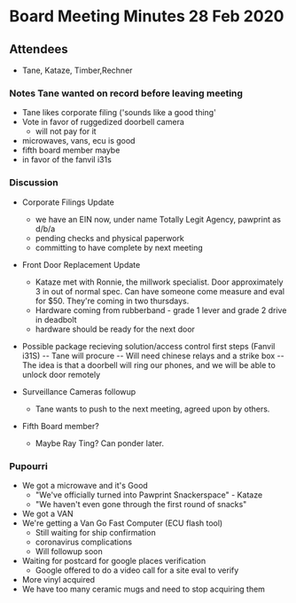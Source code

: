 # Board Meeting Minutes 28 Feb 2020

## Attendees
- Tane, Kataze, Timber,Rechner

### Notes Tane wanted on record before leaving meeting
- Tane likes corporate filing ('sounds like a good thing'
- Vote in favor of ruggedized doorbell camera
    - will not pay for it
- microwaves, vans, ecu is good
- fifth board member maybe
- in favor of the fanvil i31s


### Discussion
- Corporate Filings Update
    - we have an EIN now, under name Totally Legit Agency, pawprint as d/b/a
    - pending checks and physical paperwork
    - committing to have complete by next meeting

- Front Door Replacement Update
    - Kataze met with Ronnie, the millwork specialist. Door approximately 3 in out of normal spec. Can have someone come measure and eval for $50. They're coming in two thursdays. 
    - Hardware coming from rubberband - grade 1 lever and grade 2 drive in deadbolt
    - hardware should be ready for the next door
- Possible package recieving solution/access control first steps (Fanvil i31S)
-- Tane will procure
-- Will need chinese relays and a strike box
-- The idea is that a doorbell will ring our phones, and we will be able to unlock door remotely
- Surveillance Cameras followup
    - Tane wants to push to the next meeting, agreed upon by others.
- Fifth Board member?
    - Maybe Ray Ting? Can ponder later.

### Pupourri
- We got a microwave and it's Good
    - "We've officially turned into Pawprint Snackerspace" - Kataze
    - "We haven't even gone through the first round of snacks"
- We got a VAN
- We're getting a Van Go Fast Computer (ECU flash tool)
    - Still waiting for ship confirmation
    - coronavirus complications
    - Will followup soon
- Waiting for postcard for google places verification
    - Google offered to do a video call for a site eval to verify 
- More vinyl acquired
- We have too many ceramic mugs and need to stop acquiring them




